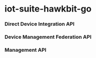# iot-suite-hawkbit-go

### Direct Device Integration API

### Device Management Federation API

### Management API